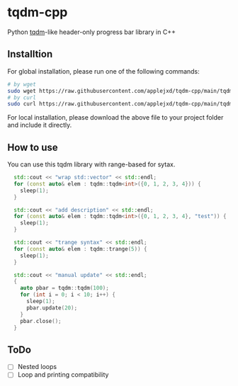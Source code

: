 # tqdm-cpp

Python [tqdm](https://github.com/tqdm/tqdm)-like header-only progress bar library in C++

## Installtion

For global installation, please run one of the following commands:

```bash
# by wget
sudo wget https://raw.githubusercontent.com/applejxd/tqdm-cpp/main/tqdm-cpp.hpp -P /usr/local/include
# by curl
sudo curl https://raw.githubusercontent.com/applejxd/tqdm-cpp/main/tqdm-cpp.hpp -o /usr/local/include/tqdm-cpp.hpp
```

For local installation, please download the above file to your project folder and include it directly.

## How to use

You can use this tqdm library with range-based for sytax.

```cpp
  std::cout << "wrap std::vector" << std::endl;
  for (const auto& elem : tqdm::tqdm<int>({0, 1, 2, 3, 4})) {
    sleep(1);
  }

  std::cout << "add description" << std::endl;
  for (const auto& elem : tqdm::tqdm<int>({0, 1, 2, 3, 4}, "test")) {
    sleep(1);
  }

  std::cout << "trange syntax" << std::endl;
  for (const auto& elem : tqdm::trange(5)) {
    sleep(1);
  }

  std::cout << "manual update" << std::endl;
  {
    auto pbar = tqdm::tqdm(100);
    for (int i = 0; i < 10; i++) {
      sleep(1);
      pbar.update(20);
    }
    pbar.close();
  }
```

## ToDo

- [ ] Nested loops
- [ ] Loop and printing compatibility
